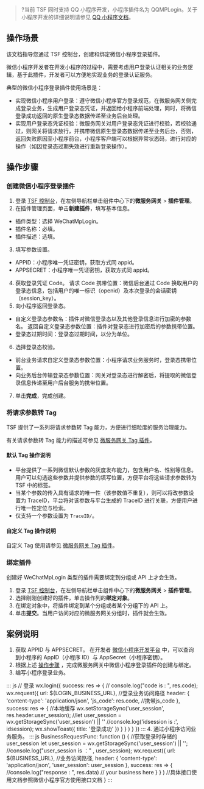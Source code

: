 >?当前 TSF 同时支持 QQ 小程序开发，小程序插件名为 QQMPLogin。关于小程序开发的详细说明请参见 [QQ 小程序文档](https://q.qq.com/wiki/#_1-%E9%98%85%E8%AF%BB%E6%96%87%E6%A1%A3)。 

## 操作场景

该文档指导您通过 TSF 控制台，创建和绑定微信小程序登录插件。

微信小程序开发者在开发小程序的过程中，需要考虑用户登录认证相关的业务逻辑，基于此插件，开发者可以方便地实现业务的登录认证服务。

典型的微信小程序登录插件使用场景是：

- 实现微信小程序用户登录：遵守微信小程序官方登录规范，在微服务网关侧完成登录业务，生成用户登录态凭证，并返回给小程序前端处理，同时，将微信登录成功返回的原生登录态数据传递至业务后台处理。
- 实现用户登录态凭证校验：微服务网关对用户登录态凭证进行校验，若校验通过，则网关将请求放行，并携带微信原生登录态数据传递至业务后台，否则，返回失败原因至小程序前台，小程序客户端可以根据异常状态码，进行对应的操作（如因登录态过期失效进行重新登录操作）。

[](id:step)
## 操作步骤


### 创建微信小程序登录插件

1. 登录 [TSF 控制台](https://console.cloud.tencent.com/tsf)，在左侧导航栏单击组件中心下的**微服务网关** > **插件管理**。
2. 在插件管理页面，单击**新建插件**，填写基本信息。
 - 插件类型：选择 WeChatMpLogin。
 - 插件名称：必填。
 - 插件描述：选填。
3. 填写参数设置。
 - APPID：小程序唯一凭证密钥，获取方式同 appid。
 - APPSECRET：小程序唯一凭证密钥，获取方式同 appid。
4. 获取登录凭证 Code。
   请求 Code 携带位置：微信后台通过 Code 换取用户的登录态信息，包括用户的唯一标识（openid）及本次登录的会话密钥（session_key）。
5. 向小程序返回登录态。
 - 自定义登录态参数名：插件对微信登录态以及其他登录信息进行加密的参数名。
   返回自定义登录态参数位置：插件对登录态进行加密后的参数携带位置。
 - 登录态过期时间：登录态过期时间，以分为单位。
6. 选择登录态校验。
 - 前台业务请求自定义登录态参数位置：小程序请求业务服务时，登录态携带位置。
 - 向业务后台传输登录态参数位置：网关对登录态进行解密后，将提取的微信登录信息传递至用户后台服务的携带位置。
7. 单击**完成**，完成创建。


### 将请求参数转 Tag

TSF 提供了一系列将请求参数转 Tag 能力，方便进行细粒度的服务治理能力。

有关请求参数转 Tag 能力的描述可参见 [微服务网关 Tag 插件](https://cloud.tencent.com/document/product/649/43489)。

#### 默认 Tag 操作说明

- 平台提供了一系列微信默认参数的灰度发布能力，包含用户名、性别等信息。用户可以勾选这些参数并提供参数的填写位置，方便平台将这些请求参数转为 TSF 中的标签。
- 当某个参数的传入具有请求的唯一性（该参数值不重复），则可以将改参数设置为 TraceID，平台将对该参数与平台生成的 TraceID 进行关联，方便用户进行唯一性定位与检索。
- 仅支持一个参数设置为 `TraceID/`。

#### 自定义 Tag 操作说明

自定义 Tag 使用请参见 [微服务网关 Tag 插件](https://cloud.tencent.com/document/product/649/43489)。


### 绑定插件

创建好 WeChatMpLogin 类型的插件需要绑定到分组或 API 上才会生效。

1. 登录 [TSF 控制台](https://console.cloud.tencent.com/tsf)，在左侧导航栏单击组件中心下的**微服务网关** > **插件管理**。
2. 选择刚刚创建好的插件，单击操作列的**绑定对象**。
3. 在绑定对象中，将插件绑定到某个分组或者某个分组下的 API 上。
4. 单击**提交**。当用户访问对应的微服务网关分组时，插件就会生效。



## 案例说明

1. 获取 APPID 与 APPSECRET。
   在开发者 [微信小程序开发平台](https://mp.weixin.qq.com/) 中，可以查询到小程序的 AppID（小程序 ID）与 AppSecret（小程序密钥）。
2. 根据上述 [操作步骤](#step) ，完成微服务网关中微信小程序登录插件的创建与绑定。
3. 编写小程序登录业务。
<dx-codeblock>
:::  js
// 登录
wx.login({
  success: res => {
        // console.log("code is : ", res.code);
  wx.request({
          url: ${LOGIN_BUSINESS_URL}, //登录业务访问路径
          header: {
            'content-type': 'application/json',
            'js_code': res.code, //携带js_code
          },
          success: res => {
              //本地缓存
             wx.setStorageSync('user_session',     res.header.user_session);
            //let user_session =     wx.getStorageSync('user_session') || ''
            //console.log('idsession is :', idsession);
            wx.showToast({
                title: '登录成功'
            })
          }
        }
        )
      }
    }) 
:::
</dx-codeblock>
4. 通过小程序访问业务服务。
<dx-codeblock>
:::  js
 BusinessRequestFunc: function () {
    //获取登录时存储的user_session
    let user_session = wx.getStorageSync('user_session') || '';
    //console.log("user_session is ：" , user_session);
    wx.request({
      url: ${BUSINESS_URL}, //业务访问路径,
      header: {
        'content-type': 'application/json', 
        'user_session': user_session
      },
      success: res => {
        //console.log("response : ", res.data)
        // your business here   
      }
    }
    )
     //具体接口使用文档参照微信小程序官方使用接口文档
  } 
:::
</dx-codeblock>

